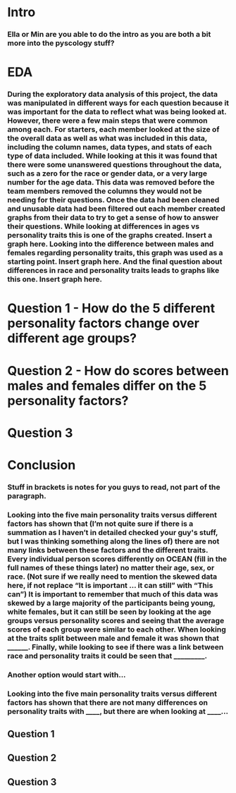 # Intro

### Ella or Min are you able to do the intro as you are both a bit more into the pyscology stuff?

# EDA

### During the exploratory data analysis of this project, the data was manipulated in different ways for each question because it was important for the data to reflect what was being looked at. However, there were a few main steps that were common among each. For starters, each member looked at the size of the overall data as well as what was included in this data, including the column names, data types, and stats of each type of data included. While looking at this it was found that there were some unanswered questions throughout the data, such as a zero for the race or gender data, or a very large number for the age data. This data was removed before the team members removed the columns they would not be needing for their questions. Once the data had been cleaned and unusable data had been filtered out each member created graphs from their data to try to get a sense of how to answer their questions. While looking at differences in ages vs personality traits this is one of the graphs created. Insert a graph here. Looking into the difference between males and females regarding personality traits, this graph was used as a starting point. Insert graph here. And the final question about differences in race and personality traits leads to graphs like this one. Insert graph here.

# Question 1 - How do the 5 different personality factors change over different age groups?

# Question 2 - How do scores between males and females differ on the 5 personality factors?


# Question 3

# Conclusion 

### Stuff in brackets is notes for you guys to read, not part of the paragraph. 

### Looking into the five main personality traits versus different factors has shown that (I’m not quite sure if there is a summation as I haven’t in detailed checked your guy's stuff, but I was thinking something along the lines of) there are not many links between these factors and the different traits. Every individual person scores differently on OCEAN (fill in the full names of these things later) no matter their age, sex, or race. (Not sure if we really need to mention the skewed data here, if not replace “It is important … it can still” with “This can”) It is important to remember that much of this data was skewed by a large majority of the participants being young, white females, but it can still be seen by looking at the age groups versus personality scores and seeing that the average scores of each group were similar to each other. When looking at the traits split between male and female it was shown that ______. Finally, while looking to see if there was a link between race and personality traits it could be seen that _________.

### Another option would start with...

###  Looking into the five main personality traits versus different factors has shown that there are not many differences on personality traits with ____, but there are when looking at ____...

## Question 1
## Question 2 
## Question 3
